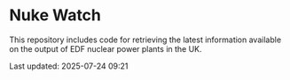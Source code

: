 # Nuke Watch

This repository includes code for retrieving the latest information available on the output of EDF nuclear power plants in the UK.

Last updated: 2025-07-24 09:21